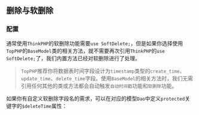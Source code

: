 ## 删除与软删除

### 配置

通常使用`ThinkPHP`的软删除功能需要`use SoftDelete;`，但是如果你选择使用`TopPHP`的`BaseModel`类的相关方法，就不需要再次引用`ThinkPHP`的`use SoftDelete;`了，我们内置方法已经对软删除进行了处理。

> `TopPHP`推荐你将数据表时间字段设计为`timestamp`类型的`create_time`、`update_time`、`delete_time`字段。使用`BaseModel`的相关方法时，我们无需引用任何其他的类或方法都会自动触发`自动时间戳`功能和`软删除`功能。

如果你有自定义软删除字段名的需求，可以在对应的模型`Dao`中定义`protected`关键字的`$deleteTime`属性：

